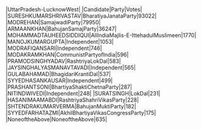 
|UttarPradesh-LucknowWest|
|Candidate|Party|Votes|
|SURESHKUMARSHRIVASTAV|BharatiyaJanataParty|93022|
|MODREHAN|SamajwadiParty|79950|
|ARMAANKHAN|BahujanSamajParty|36247|
|MOHAMMADTAUHEEDSIDDIQUI|AllIndiaMajlis-E-IttehadulMuslimeen|1770|
|MANOJKUMARGUPTA|Independent|1053|
|MODRAFIQANSARI|Independent|746|
|MODAKRAMKHAN|CommunistPartyofIndia|596|
|PRAMODSINGHYADAV|RashtriyaLokDal|583|
|JAYSINGHALYASMANAVTAVADI|Independent|565|
|GULABAHAMAD|BhagidariKrantiDal|537|
|SYYEDHASANKAUSAR|Independent|499|
|PRASHANTSONI|BhartiyaShaktiChetnaParty|287|
|NITINDWIVEDI|Independent|248|
|SURATSINGH|LokDal|231|
|HASANIMAAMABDI|RashtriyaShahriVikasParty|228|
|SHTENDRAKUMARVERMA|BahujanMuktiParty|182|
|SYYEDFARHATAZMI|AkhilBhartiyaVikasCongressParty|175|
|NoneoftheAbove|NoneoftheAbove|635|
